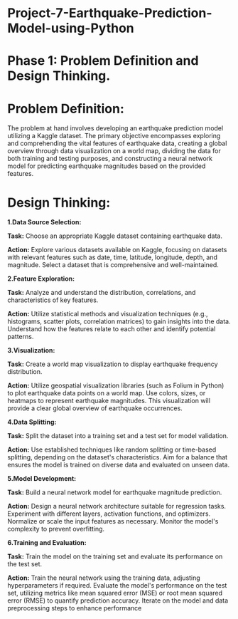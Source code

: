 # Project-7-Earthquake-Prediction-Model-using-Python
# Phase 1: Problem Definition and Design Thinking.

# Problem Definition:

The problem at hand involves developing an earthquake prediction model utilizing a Kaggle dataset. The primary objective encompasses exploring and comprehending the vital features of earthquake data, creating a global overview through data visualization on a world map, dividing the data for both training and testing purposes, and constructing a neural network model for predicting earthquake magnitudes based on the provided features.

# Design Thinking:

**1.Data Source Selection:**

**Task:** Choose an appropriate Kaggle dataset containing earthquake data.

**Action:** Explore various datasets available on Kaggle, focusing on datasets with relevant features such as date, time, latitude, longitude, depth, and magnitude. Select a dataset that is comprehensive and well-maintained.

**2.Feature Exploration:**

**Task:** Analyze and understand the distribution, correlations, and characteristics of key features.

**Action:** Utilize statistical methods and visualization techniques (e.g., histograms, scatter plots, correlation matrices) to gain insights into the data. Understand how the features relate to each other and identify potential patterns.

**3.Visualization:**

**Task:** Create a world map visualization to display earthquake frequency distribution.

**Action:** Utilize geospatial visualization libraries (such as Folium in Python) to plot earthquake data points on a world map. Use colors, sizes, or heatmaps to represent earthquake magnitudes. This visualization will provide a clear global overview of earthquake occurrences.

**4.Data Splitting:**

**Task:** Split the dataset into a training set and a test set for model validation.

**Action:** Use established techniques like random splitting or time-based splitting, depending on the dataset's characteristics. Aim for a balance that ensures the model is trained on diverse data and evaluated on unseen data.

**5.Model Development:**

**Task:** Build a neural network model for earthquake magnitude prediction.

**Action:** Design a neural network architecture suitable for regression tasks. Experiment with different layers, activation functions, and optimizers. Normalize or scale the input features as necessary. Monitor the model's complexity to prevent overfitting.

**6.Training and Evaluation:**

**Task:** Train the model on the training set and evaluate its performance on the test set.

**Action:** Train the neural network using the training data, adjusting hyperparameters if required. Evaluate the model's performance on the test set, utilizing metrics like mean squared error (MSE) or root mean squared error (RMSE) to quantify prediction accuracy. Iterate on the model and data preprocessing steps to enhance performance